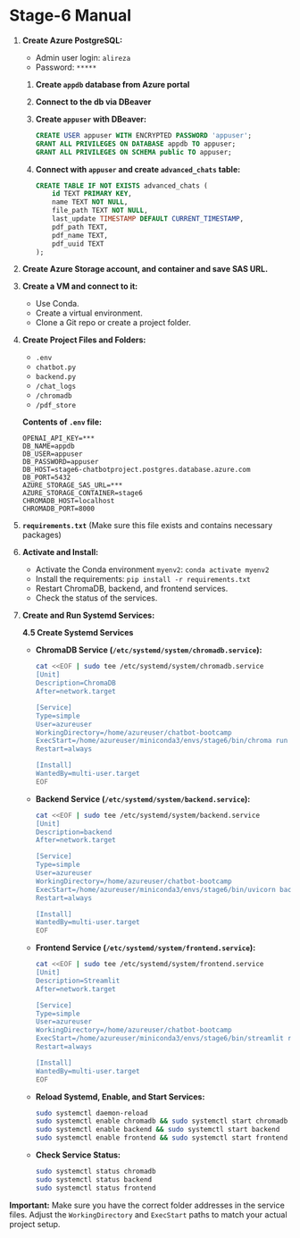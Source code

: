 # Stage-6 Manual

1.  **Create Azure PostgreSQL:**
    *   Admin user login: `alireza`
    *   Password: `*****`

    1. **Create `appdb` database from Azure portal**
    2. **Connect to the db via DBeaver**

    3.  **Create `appuser` with DBeaver:**

        ```sql
        CREATE USER appuser WITH ENCRYPTED PASSWORD 'appuser';
        GRANT ALL PRIVILEGES ON DATABASE appdb TO appuser;
        GRANT ALL PRIVILEGES ON SCHEMA public TO appuser;
        ```

    4.  **Connect with `appuser` and create `advanced_chats` table:**

        ```sql
        CREATE TABLE IF NOT EXISTS advanced_chats (
            id TEXT PRIMARY KEY,
            name TEXT NOT NULL,
            file_path TEXT NOT NULL,
            last_update TIMESTAMP DEFAULT CURRENT_TIMESTAMP,
            pdf_path TEXT,
            pdf_name TEXT,
            pdf_uuid TEXT
        );
        ```

2.  **Create Azure Storage account, and container and save SAS URL.**

3.  **Create a VM and connect to it:**
    *   Use Conda.
    *   Create a virtual environment.
    *   Clone a Git repo or create a project folder.

4.  **Create Project Files and Folders:**
    *   `.env`
    *   `chatbot.py`
    *   `backend.py`
    *   `/chat_logs`
    *   `/chromadb`
    *   `/pdf_store`

    **Contents of `.env` file:**

    ```
    OPENAI_API_KEY=***
    DB_NAME=appdb
    DB_USER=appuser
    DB_PASSWORD=appuser
    DB_HOST=stage6-chatbotproject.postgres.database.azure.com
    DB_PORT=5432
    AZURE_STORAGE_SAS_URL=***
    AZURE_STORAGE_CONTAINER=stage6
    CHROMADB_HOST=localhost
    CHROMADB_PORT=8000
    ```

5.  **`requirements.txt`** (Make sure this file exists and contains necessary packages)

6.  **Activate and Install:**
    *   Activate the Conda environment `myenv2`:  `conda activate myenv2`
    *   Install the requirements: `pip install -r requirements.txt`
    *   Restart ChromaDB, backend, and frontend services.
    *   Check the status of the services.

7.  **Create and Run Systemd Services:**

    **4.5 Create Systemd Services**

    *   **ChromaDB Service (`/etc/systemd/system/chromadb.service`):**

        ```bash
        cat <<EOF | sudo tee /etc/systemd/system/chromadb.service
        [Unit]
        Description=ChromaDB
        After=network.target

        [Service]
        Type=simple
        User=azureuser
        WorkingDirectory=/home/azureuser/chatbot-bootcamp
        ExecStart=/home/azureuser/miniconda3/envs/stage6/bin/chroma run --path /home/azureuser/chatbot-bootcamp/mydata
        Restart=always

        [Install]
        WantedBy=multi-user.target
        EOF
        ```

    *   **Backend Service (`/etc/systemd/system/backend.service`):**

        ```bash
        cat <<EOF | sudo tee /etc/systemd/system/backend.service
        [Unit]
        Description=backend
        After=network.target

        [Service]
        Type=simple
        User=azureuser
        WorkingDirectory=/home/azureuser/chatbot-bootcamp
        ExecStart=/home/azureuser/miniconda3/envs/stage6/bin/uvicorn backend:app --reload --port 5000
        Restart=always

        [Install]
        WantedBy=multi-user.target
        EOF
        ```

    *   **Frontend Service (`/etc/systemd/system/frontend.service`):**

        ```bash
        cat <<EOF | sudo tee /etc/systemd/system/frontend.service
        [Unit]
        Description=Streamlit
        After=network.target

        [Service]
        Type=simple
        User=azureuser
        WorkingDirectory=/home/azureuser/chatbot-bootcamp
        ExecStart=/home/azureuser/miniconda3/envs/stage6/bin/streamlit run chatbot.py
        Restart=always

        [Install]
        WantedBy=multi-user.target
        EOF
        ```

    *   **Reload Systemd, Enable, and Start Services:**

        ```bash
        sudo systemctl daemon-reload
        sudo systemctl enable chromadb && sudo systemctl start chromadb
        sudo systemctl enable backend && sudo systemctl start backend
        sudo systemctl enable frontend && sudo systemctl start frontend
        ```

    *   **Check Service Status:**

        ```bash
        sudo systemctl status chromadb
        sudo systemctl status backend
        sudo systemctl status frontend
        ```

**Important:** Make sure you have the correct folder addresses in the service files.  Adjust the `WorkingDirectory` and `ExecStart` paths to match your actual project setup.
